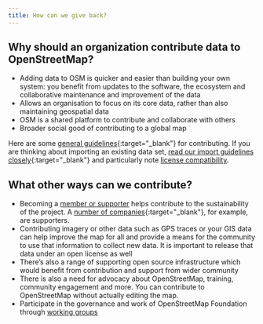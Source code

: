 ```yaml
---
title: How can we give back?
---
```


## Why should an organization contribute data to OpenStreetMap?

* Adding data to OSM is quicker and easier than building your own system: you benefit from updates to the software, the ecosystem and collaborative maintenance and improvement of the data
* Allows an organisation to focus on its core data, rather than also maintaining geospatial data
* OSM is a shared platform to contribute and collaborate with others
* Broader social good of contributing to a global map

Here are some [general guidelines](https://wiki.openstreetmap.org/wiki/How_We_Map){:target="_blank"} for contributing. If you are thinking about importing an existing data set, [read our import guidelines closely](https://wiki.openstreetmap.org/wiki/Import/Guidelines){:target="_blank"} and particularly note [license compatibility](https://wiki.openstreetmap.org/wiki/Import/Guidelines#Step_3_-_License_approval).

## What other ways can we contribute?

* Becoming a <a href="{{site.baseurl}}/about-osm-community/donate-to-osm/">member or supporter</a> helps contribute to the sustainability of the project. A [number of companies](https://wiki.osmfoundation.org/wiki/Corporate_Members){:target="_blank"}, for example, are supporters.
* Contributing imagery or other data such as GPS traces or your GIS data can help improve the map for all and provide a means for the community to use that information to collect new data. It is important to release that data under an open license as well
* There’s also a range of supporting open source infrastructure which would benefit from contribution and support from wider community
* There is also a need for advocacy about OpenStreetMap, training, community engagement and more. You can contribute to OpenStreetMap without actually editing the map.
* Participate in the governance and work of OpenStreetMap Foundation through [working groups]({{site.baseurl}}/about-osm-community/working-groups/)
